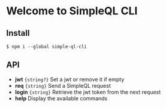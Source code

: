 # Welcome to SimpleQL CLI

## Install

```
$ npm i --global simple-ql-cli
```

## API

 * **jwt** `{string?}` Set a jwt or remove it if empty
 * **req** `{string}` Send a SimpleQL request
 * **login** `{string}` Retrieve the jwt token from the next request
 * **help** Display the available commands
